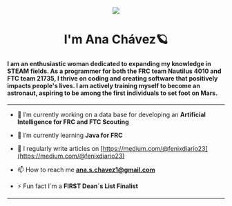 <div align="center">
<img src="https://media.giphy.com/media/Qo2dupDib32rkTY4hX/giphy.gif"/>
</div>
<h1 align="center">I'm Ana Chávez🪐</h1>
<h4 align="left">I am an enthusiastic woman dedicated to expanding my knowledge in STEAM fields. As a programmer for both the FRC team Nautilus 4010 and FTC team 21735, I thrive on coding and creating software that positively impacts people's lives. I am actively training myself to become an astronaut, aspiring to be among the first individuals to set foot on Mars.</h3>


---

- 🔭 I’m currently working on a data base for developing an **Artificial Intelligence for FRC and FTC Scouting**

- 🌱 I’m currently learning **Java for FRC**

- 📝 I regularly write articles on [https://medium.com/@fenixdiario23](https://medium.com/@fenixdiario23)

- 📫 How to reach me **ana.s.chavez1@gmail.com**

- ⚡ Fun fact I´m a **FIRST Dean´s List Finalist**


---



